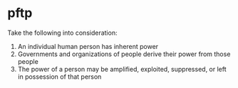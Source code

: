 # pftp

Take the following into consideration:

1. An individual human person has inherent power
2. Governments and organizations of people derive their power from those people
3. The power of a person may be amplified, exploited, suppressed, or left in possession of that person




